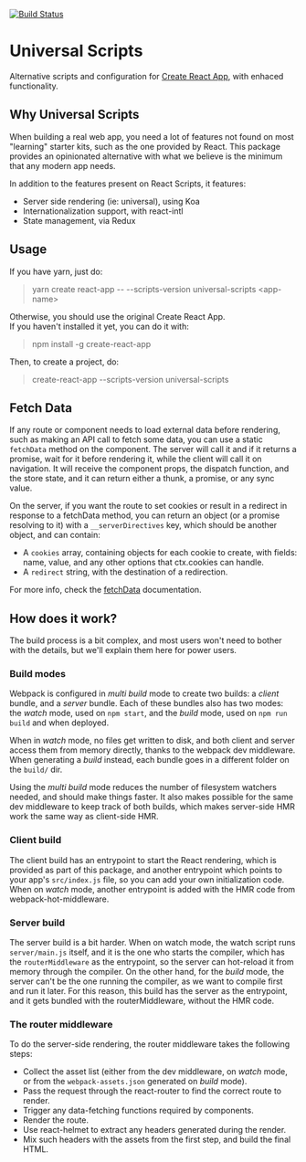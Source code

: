 [![Build Status](https://travis-ci.org/GlueDigital/universal-scripts.svg?branch=master)](https://travis-ci.org/GlueDigital/universal-scripts)

# Universal Scripts
Alternative scripts and configuration for [Create React App](https://github.com/facebookincubator/create-react-app), with enhaced functionality.

## Why Universal Scripts
When building a real web app, you need a lot of features not found on most "learning" starter kits, such as the one provided by React. This package provides an opinionated alternative with what we believe is the minimum that any modern app needs.

In addition to the features present on React Scripts, it features:
 - Server side rendering (ie: universal), using Koa
 - Internationalization support, with react-intl
 - State management, via Redux

## Usage
If you have yarn, just do:
> yarn create react-app -- --scripts-version universal-scripts &lt;app-name&gt;

Otherwise, you should use the original Create React App.<br>
If you haven't installed it yet, you can do it with:
> npm install -g create-react-app

Then, to create a project, do:
> create-react-app --scripts-version universal-scripts <app-name>

## Fetch Data
If any route or component needs to load external data before rendering, such as making an API call to fetch some data, you can use a static `fetchData` method on the component. The server will call it and if it returns a promise, wait for it before rendering it, while the client will call it on navigation. It will receive the component props, the dispatch function, and the store state, and it can return either a thunk, a promise, or any sync value.

On the server, if you want the route to set cookies or result in a redirect in response to a fetchData method, you can return an object (or a promise resolving to it) with a `__serverDirectives` key, which should be another object, and can contain:
 - A `cookies` array, containing objects for each cookie to create, with fields: name, value, and any other options that ctx.cookies can handle.
 - A `redirect` string, with the destination of a redirection.

For more info, check the [fetchData](lib/fetchData.js) documentation.

## How does it work?
The build process is a bit complex, and most users won't need to bother with the details, but we'll explain them here for power users.

### Build modes
Webpack is configured in *multi build* mode to create two builds: a *client* bundle, and a *server* bundle.
Each of these bundles also has two modes: the *watch* mode, used on `npm start`, and the *build* mode, used on `npm run build` and when deployed.

When in *watch* mode, no files get written to disk, and both client and server access them from memory directly, thanks to the webpack dev middleware. When generating a *build* instead, each bundle goes in a different folder on the `build/` dir.

Using the *multi build* mode reduces the number of filesystem watchers needed, and should make things faster. It also makes possible for the same dev middleware to keep track of both builds, which makes server-side HMR work the same way as client-side HMR.

### Client build
The client build has an entrypoint to start the React rendering, which is provided as part of this package, and another entrypoint which points to your app's `src/index.js` file, so you can add your own initialization code. When on *watch* mode, another entrypoint is added with the HMR code from webpack-hot-middleware.

### Server build
The server build is a bit harder. When on watch mode, the watch script runs `server/main.js` itself, and it is the one who starts the compiler, which has the `routerMiddleware` as the entrypoint, so the server can hot-reload it from memory through the compiler. On the other hand, for the *build* mode, the server can't be the one running the compiler, as we want to compile first and run it later. For this reason, this build has the server as the entrypoint, and it gets bundled with the routerMiddleware, without the HMR code.

### The router middleware
To do the server-side rendering, the router middleware takes the following steps:
- Collect the asset list (either from the dev middleware, on *watch* mode, or from the `webpack-assets.json` generated on *build* mode).
- Pass the request through the react-router to find the correct route to render.
- Trigger any data-fetching functions required by components.
- Render the route.
- Use react-helmet to extract any headers generated during the render.
- Mix such headers with the assets from the first step, and build the final HTML.
